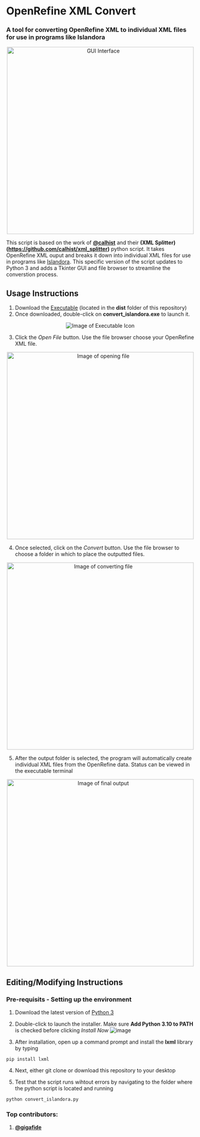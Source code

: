 # OpenRefine XML Convert
### A tool for converting OpenRefine XML to individual XML files for use in programs like Islandora 
<p align="center">
  <img alt="GUI Interface" width="500" src="https://github.com/gigafide/Islandora-xml-converter/blob/main/images/screenshot.PNG">
</p>

This script is based on the work of **[@calhist](https://github.com/calhist)** and their **(XML Splitter)(https://github.com/calhist/xml_splitter)** python script.
It takes OpenRefine XML ouput and breaks it down into individual XML files for use in programs like [Islandora](https://www.islandora.ca/).
This specific version of the script updates to Python 3 and adds a Tkinter GUI and file browser to streamline the converstion process.


## Usage Instructions

1. Download the [Executable](dist) (located in the **dist** folder of this repository)
2. Once downloaded, double-click on **convert_islandora.exe** to launch it.
<p align="center">
  <img alt="Image of Executable Icon" src="https://user-images.githubusercontent.com/2020580/159050066-9170324c-3b7b-4b34-b602-925c44a6a72c.png">
</p>

3. Click the *Open File* button. Use the file browser choose your OpenRefine XML file.
<p align="center">
  <img alt="Image of opening file" width="500" src="https://user-images.githubusercontent.com/2020580/159051087-28ab52b1-97b7-48ea-85a9-e0bb63ca9771.png">
</p>

4. Once selected, click on the *Convert* button. Use the file browser to choose a folder in which to place the outputted files.
<p align="center">
  <img alt="Image of converting file" width="500" src="https://user-images.githubusercontent.com/2020580/159051548-bf14eff6-b15d-4c1f-9ae8-ef2a0d58bdc8.png">
</p>

5. After the output folder is selected, the program will automatically create individual XML files from the OpenRefine data. Status can be viewed in the executable terminal
<p align="center">
  <img alt="Image of final output" width="500" src="https://user-images.githubusercontent.com/2020580/159051785-d8ff46b9-1ed2-4798-a5b8-a454f97b83f2.png">
</p>

## Editing/Modifying Instructions
### Pre-requisits - Setting up the environment
1. Download the latest version of [Python 3](https://www.python.org/downloads/)

2. Double-click to launch the installer. Make sure **Add Python 3.10 to PATH** is checked before clicking *Install Now*
![image](https://user-images.githubusercontent.com/98832967/159059563-3d9fe067-bdc4-464c-bf5e-b395a5e7c2be.png)

3. After installation, open up a command prompt and install the **lxml** library by typing
```
pip install lxml
```

4. Next, either git clone or download this repository to your desktop

5. Test that the script runs wihtout errors by navigating to the folder where the python script is located and running 
```
python convert_islandora.py
```

### Top contributors: 
1. **[@gigafide](https://github.com/gigafide)**
